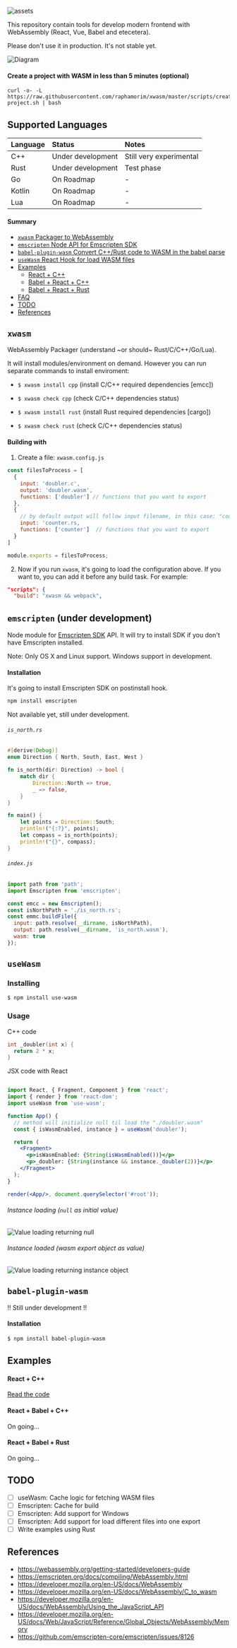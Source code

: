 ![assets](assets/wasm-sdk.png)

This repository contain tools for develop modern frontend with WebAssembly (React, Vue, Babel and etecetera). 

Please don't use it in production. It's not stable yet.

![Diagram](assets/diagram.png)

#### Create a project with WASM in less than 5 minutes (optional)

```
curl -o- -L https://raw.githubusercontent.com/raphamorim/xwasm/master/scripts/create-project.sh | bash
```

## Supported Languages

| Language | Status | Notes |
| :---         | :---         | :---         |
| C++   | Under development     | Still very experimental    |
| Rust     | Under development       | Test phase      |
| Go     | On Roadmap       | -      |
| Kotlin     | On Roadmap       | -      |
| Lua     | On Roadmap       | -      |

#### Summary

- [`xwasm` Packager to WebAssembly](#xwasm)
- [`emscripten` Node API for Emscripten SDK](#emscripten)
- [`babel-plugin-wasm` Convert C++/Rust code to WASM in the babel parse](#babel-plugin-wasm)
- [`useWasm` React Hook for load WASM files](#usewasm)
- [Examples](#examples)
  - [React + C++](#react--c)
  - [Babel + React + C++](#react--babel--c)
  - [Babel + React + Rust](#react--babel--rust)
- [FAQ](#faq)
- [TODO](#todo)
- [References](#references)

## `xwasm`

WebAssembly Packager (understand ~or should~ Rust/C/C++/Go/Lua).

It will install modules/environment on demand. However you can run separate commands to install enviroment:

- `$ xwasm install cpp` (install C/C++ required dependencies [emcc])

- `$ xwasm check cpp` (check C/C++ dependencies status)

- `$ xwasm install rust` (install Rust required dependencies [cargo])

- `$ xwasm check rust` (check C/C++ dependencies status)

#### Building with

1. Create a file: `xwasm.config.js`

```jsx
const filesToProcess = [
  {
    input: 'doubler.c',
    output: 'doubler.wasm',
    functions: ['doubler'] // functions that you want to export
  },
  {
    // by default output will follow input filename, in this case: "counter.wasm"
    input: 'counter.rs,
    functions: ['counter']  // functions that you want to export
  }
]

module.exports = filesToProcess;
```

2. Now if you run `xwasm`, it's going to load the configuration above. If you want to, you can add it before any build task. For example:

```json
"scripts": {
  "build": "xwasm && webpack",
``` 

## `emscripten` (under development)

Node module for [Emscripten SDK](https://github.com/emscripten-core/emsdk) API. It will try to install SDK if you don't have Emscripten installed.

Note: Only OS X and Linux support. Windows support in development.

#### Installation

It's going to install Emscripten SDK on postinstall hook.

```bash
npm install emscripten
```

Not available yet, still under development.

###### `is_north.rs`

```rust
#[derive(Debug)]
enum Direction { North, South, East, West }

fn is_north(dir: Direction) -> bool {
    match dir {
        Direction::North => true,
        _ => false,
    }
}

fn main() {
    let points = Direction::South;
    println!("{:?}", points);
    let compass = is_north(points);
    println!("{}", compass);
}
```

###### `index.js`

```jsx
import path from 'path';
import Emscripten from 'emscripten';

const emcc = new Emscripten();
const isNorthPath = './is_north.rs';
const emmc.buildFile({
  input: path.resolve(__dirname, isNorthPath),
  output: path.resolve(__dirname, 'is_north.wasm'),
  wasm: true
});
```

## `useWasm`

### Installing

```bash
$ npm install use-wasm
```

### Usage

C++ code

```cpp
int _doubler(int x) {
  return 2 * x;
}
```

JSX code with React

```jsx

import React, { Fragment, Component } from 'react';
import { render } from 'react-dom';
import useWasm from 'use-wasm';

function App() {
  // method will initialize null til load the "./doubler.wasm"
  const { isWasmEnabled, instance } = useWasm('doubler');

  return (
    <Fragment>
      <p>isWasmEnabled: {String(isWasmEnabled())}</p>
      <p>_doubler: {String(instance && instance._doubler(2))}</p>
    </Fragment>
  );
}

render(<App/>, document.querySelector('#root'));

```

###### Instance loading (`null` as initial value)

![Value loading returning null](assets/demo-react-hooks-loading.png) 

###### Instance loaded (wasm export object as value)

![Value loading returning instance object](assets/demo-react-hooks-loaded.png)

## `babel-plugin-wasm`

!! Still under development !!

#### Installation

```sh
$ npm install babel-plugin-wasm
```

## Examples

#### React + C++

[Read the code](./docs)

#### React + Babel + C++

On going...

#### React + Babel + Rust

On going...

## TODO

- [ ] useWasm: Cache logic for fetching WASM files
- [ ] Emscripten: Cache for build
- [ ] Emscripten: Add support for Windows
- [ ] Emscripten: Add support for load different files into one export
- [ ] Write examples using Rust 

## References

- https://webassembly.org/getting-started/developers-guide
- https://emscripten.org/docs/compiling/WebAssembly.html
- https://developer.mozilla.org/en-US/docs/WebAssembly
- https://developer.mozilla.org/en-US/docs/WebAssembly/C_to_wasm
- https://developer.mozilla.org/en-US/docs/WebAssembly/Using_the_JavaScript_API
- https://developer.mozilla.org/en-US/docs/Web/JavaScript/Reference/Global_Objects/WebAssembly/Memory
- https://github.com/emscripten-core/emscripten/issues/8126
